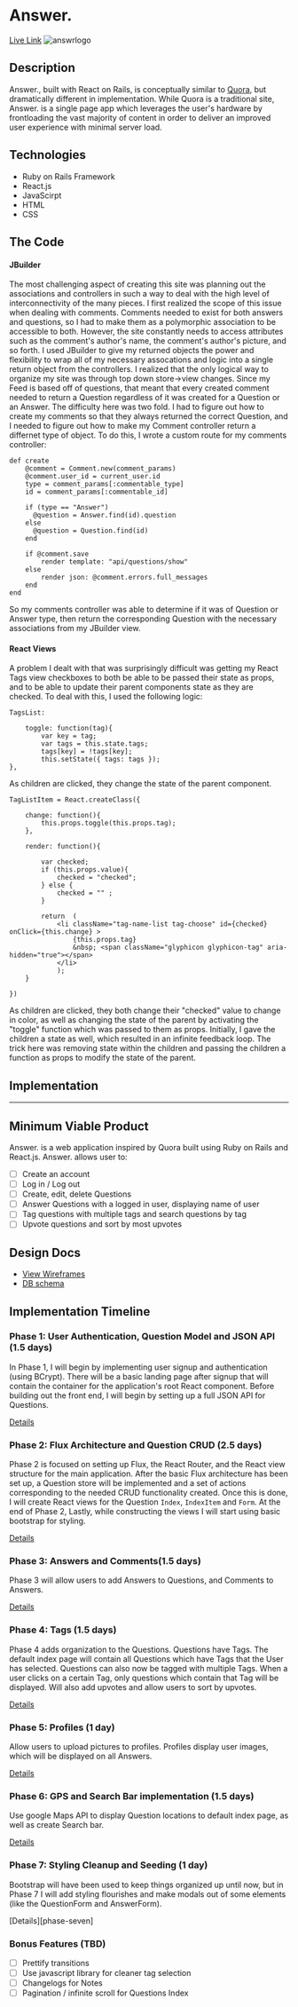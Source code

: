 # Answer.

[Live Link][answr] 
![answrlogo]


[answrlogo]: ./app/assets/images/answr.png 
[answr]: http://www.answr.xyz

## Description
Answer., built with React on Rails, is conceptually similar to [Quora](https://www.quora.com), but dramatically different in implementation. While Quora is a traditional site, Answer. is a single page app which leverages the user's hardware by frontloading the vast majority of content in order to deliver an improved user experience with minimal server load. 

## Technologies 
- Ruby on Rails Framework
- React.js
- JavaScirpt
- HTML
- CSS 

## The Code 
#### JBuilder
The most challenging aspect of creating this site was planning out the associations and controllers in such a way to deal with the high level of interconnectivity of the many pieces. I first realized the scope of this issue when dealing with comments. Comments needed to exist for both answers and questions, so I had to make them as a polymorphic association to be accessible to both. However, the site constantly needs to access attributes such as the comment's author's name, the comment's author's picture, and so forth. I used JBuilder to give my returned objects the power and flexibility to wrap all of my necessary assocations and logic into a single return object from the controllers. I realized that the only logical way to organize my site was through top down store->view changes. Since my Feed is based off of questions, that meant that every created comment needed to return a Question regardless of it was created for a Question or an Answer. The difficulty here was two fold. I had to figure out how to create my comments so that they always returned the correct Question, and I needed to figure out how to make my Comment controller return a differnet type of object. To do this, I wrote a custom route for my comments controller: 

 	def create
	  	@comment = Comment.new(comment_params)
	  	@comment.user_id = current_user.id 
	    type = comment_params[:commentable_type]
	    id = comment_params[:commentable_id] 

	    if (type == "Answer")
	      @question = Answer.find(id).question
	    else 
	      @question = Question.find(id) 
	    end

	  	if @comment.save 
	  		render template: "api/questions/show" 
	  	else 
	  		render json: @comment.errors.full_messages  
	  	end
	end 

So my comments controller was able to determine if it was of Question or Answer type, then return the corresponding Question with the necessary associations from my JBuilder view. 

#### React Views 
A problem I dealt with that was surprisingly difficult was getting my React Tags view checkboxes to both be able to be passed their state as props, and to be able to update their parent components state as they are checked. To deal with this, I used the following logic:

	TagsList: 
	
		toggle: function(tag){
			var key = tag;
			var tags = this.state.tags;
			tags[key] = !tags[key]; 
			this.setState({ tags: tags });
	},

As children are clicked, they change the state of the parent component. 

	TagListItem = React.createClass({

		change: function(){ 
			this.props.toggle(this.props.tag);
		},	

		render: function(){

			var checked; 
			if (this.props.value){
				checked = "checked";
			} else { 
				checked = "" ;
			}

			return 	(
				<li className="tag-name-list tag-choose" id={checked} onClick={this.change} > 
					{this.props.tag}
					&nbsp; <span className="glyphicon glyphicon-tag" aria-hidden="true"></span>
				</li>
				); 
		}

	})

As children are clicked, they both change their "checked" value to change in color, as well as changing the state of the parent by activating the "toggle" function which was passed to them as props. Initially, I gave the children a state as well, which resulted in an infinite feedback loop. The trick here was removing state within the children and passing the children a function as props to modify the state of the parent. 



## Implementation 
-----------------

## Minimum Viable Product

Answer. is a web application inspired by Quora built using Ruby on Rails and React.js. Answer. allows user to: 

<!-- This is a Markdown checklist. Use it to keep track of your progress! -->

- [ ] Create an account
- [ ] Log in / Log out
- [ ] Create, edit, delete Questions
- [ ] Answer Questions with a logged in user, displaying name of user
- [ ] Tag questions with multiple tags and search questions by tag
- [ ] Upvote questions and sort by most upvotes 

## Design Docs
* [View Wireframes][view]
* [DB schema][schema]

[view]: ./docs/views.md
[schema]: ./docs/schema.md

## Implementation Timeline

### Phase 1: User Authentication, Question Model and JSON API (1.5 days)

In Phase 1, I will begin by implementing user signup and authentication (using
BCrypt). There will be a basic landing page after signup that will contain the
container for the application's root React component. Before building out the
front end, I will begin by setting up a full JSON API for Questions.

[Details][phase-one]

### Phase 2: Flux Architecture and Question CRUD (2.5 days)

Phase 2 is focused on setting up Flux, the React Router, and the React view
structure for the main application. After the basic Flux architecture has been
set up, a Question store will be implemented and a set of actions corresponding to
the needed CRUD functionality created. Once this is done, I will create React
views for the Question `Index`, `IndexItem` and `Form`. At the end of Phase 2,
Lastly, while constructing the views I will start using basic bootstrap for
styling.

[Details][phase-two]


### Phase 3: Answers and Comments(1.5 days) 

Phase 3 will allow users to add Answers to Questions, and Comments to Answers. 

[Details][phase-three] 

### Phase 4: Tags (1.5 days)

Phase 4 adds organization to the Questions. Questions have Tags. The default index page will contain all Questions which have Tags that the User has selected. Questions can also now be tagged with multiple Tags. When a user clicks on a certain Tag, only questions which contain that Tag will be displayed. Will also add upvotes and allow users to sort by upvotes. 

[Details][phase-four]

### Phase 5: Profiles (1 day)

Allow users to upload pictures to profiles. Profiles display user images, which will be displayed on all Answers.

[Details][phase-five]


### Phase 6: GPS and Search Bar implementation (1.5 days) 

Use google Maps API to display Question locations to default index page, as well as create Search bar. 

[Details][phase-six]

### Phase 7: Styling Cleanup and Seeding (1 day)

Bootstrap will have been used to keep things organized up until now, but in
Phase 7 I will add styling flourishes and make modals out of some elements (like
the QuestionForm and AnswerForm).

[Details][phase-seven]

### Bonus Features (TBD)
- [ ] Prettify transitions
- [ ] Use javascript library for cleaner tag selection
- [ ] Changelogs for Notes
- [ ] Pagination / infinite scroll for Questions Index

[phase-one]: ./docs/phases/phase1.md
[phase-two]: ./docs/phases/phase2.md
[phase-three]: ./docs/phases/phase3.md
[phase-four]: ./docs/phases/phase4.md
[phase-five]: ./docs/phases/phase5.md
[phase-six]: ./docs/phases/phase6.md
